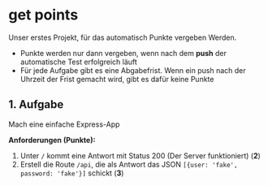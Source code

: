 # get points

Unser erstes Projekt, für das automatisch Punkte vergeben Werden.

- Punkte werden nur dann vergeben, wenn nach dem **push** der automatische Test erfolgreich läuft
- Für jede Aufgabe gibt es eine Abgabefrist. Wenn ein push nach der Uhrzeit der Frist gemacht wird, gibt es dafür keine Punkte

## 1. Aufgabe
Mach eine einfache Express-App

**Anforderungen (Punkte):**
1. Unter `/` kommt eine Antwort mit Status 200 (Der Server funktioniert) (**2**)
2. Erstell die Route `/api`, die als Antwort das JSON `[{user: 'fake', password: 'fake'}]` schickt (**3**)
